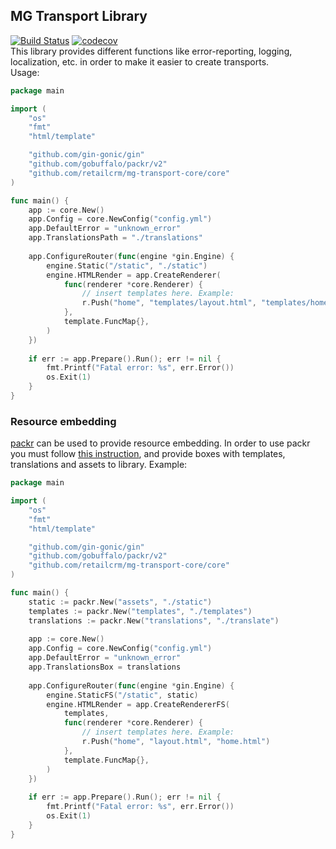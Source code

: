 ## MG Transport Library
[![Build Status](https://travis-ci.org/Neur0toxine/mg-transport-core.svg?branch=master)](https://travis-ci.org/Neur0toxine/mg-transport-core)
[![codecov](https://codecov.io/gh/Neur0toxine/mg-transport-core/branch/master/graph/badge.svg)](https://codecov.io/gh/Neur0toxine/mg-transport-core)  
This library provides different functions like error-reporting, logging, localization, etc. in order to make it easier to create transports.   
Usage:
```go
package main

import (
    "os"
    "fmt"
    "html/template"

    "github.com/gin-gonic/gin"
    "github.com/gobuffalo/packr/v2"
    "github.com/retailcrm/mg-transport-core/core"
)

func main() {
    app := core.New()
    app.Config = core.NewConfig("config.yml")
    app.DefaultError = "unknown_error"
    app.TranslationsPath = "./translations"
    
    app.ConfigureRouter(func(engine *gin.Engine) {
        engine.Static("/static", "./static")
        engine.HTMLRender = app.CreateRenderer(
            func(renderer *core.Renderer) {
                // insert templates here. Example:
                r.Push("home", "templates/layout.html", "templates/home.html")
            }, 
            template.FuncMap{},
        )
    })
    
    if err := app.Prepare().Run(); err != nil {
        fmt.Printf("Fatal error: %s", err.Error())
        os.Exit(1)
    }
}
```

### Resource embedding
[packr](https://github.com/gobuffalo/packr/tree/master/v2) can be used to provide resource embedding. In order to use packr you must follow
[this instruction](https://github.com/gobuffalo/packr/tree/master/v2#library-installation), and provide boxes with templates,
translations and assets to library. Example:
```go
package main

import (
    "os"
    "fmt"
    "html/template"

    "github.com/gin-gonic/gin"
    "github.com/gobuffalo/packr/v2"
    "github.com/retailcrm/mg-transport-core/core"
)

func main() {
    static := packr.New("assets", "./static")
    templates := packr.New("templates", "./templates")
    translations := packr.New("translations", "./translate")
    
    app := core.New()
    app.Config = core.NewConfig("config.yml")
    app.DefaultError = "unknown_error"
    app.TranslationsBox = translations
    
    app.ConfigureRouter(func(engine *gin.Engine) {
        engine.StaticFS("/static", static)
        engine.HTMLRender = app.CreateRendererFS(
            templates, 
            func(renderer *core.Renderer) {
                // insert templates here. Example:
                r.Push("home", "layout.html", "home.html")
            }, 
            template.FuncMap{},
        )
    })
    
    if err := app.Prepare().Run(); err != nil {
        fmt.Printf("Fatal error: %s", err.Error())
        os.Exit(1)
    }
}
```